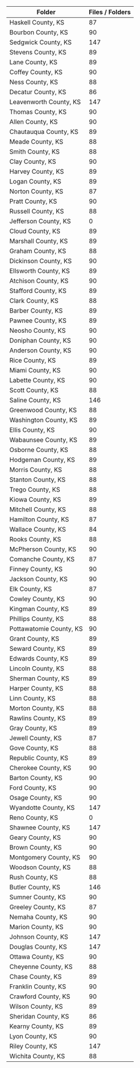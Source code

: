 | Folder                  |   Files / Folders |
|-------------------------|-------------------|
| Haskell County, KS      |                87 |
| Bourbon County, KS      |                90 |
| Sedgwick County, KS     |               147 |
| Stevens County, KS      |                89 |
| Lane County, KS         |                89 |
| Coffey County, KS       |                90 |
| Ness County, KS         |                88 |
| Decatur County, KS      |                86 |
| Leavenworth County, KS  |               147 |
| Thomas County, KS       |                90 |
| Allen County, KS        |                90 |
| Chautauqua County, KS   |                89 |
| Meade County, KS        |                88 |
| Smith County, KS        |                88 |
| Clay County, KS         |                90 |
| Harvey County, KS       |                89 |
| Logan County, KS        |                89 |
| Norton County, KS       |                87 |
| Pratt County, KS        |                90 |
| Russell County, KS      |                88 |
| Jefferson County, KS    |                 0 |
| Cloud County, KS        |                89 |
| Marshall County, KS     |                89 |
| Graham County, KS       |                88 |
| Dickinson County, KS    |                90 |
| Ellsworth County, KS    |                89 |
| Atchison County, KS     |                90 |
| Stafford County, KS     |                89 |
| Clark County, KS        |                88 |
| Barber County, KS       |                89 |
| Pawnee County, KS       |                89 |
| Neosho County, KS       |                90 |
| Doniphan County, KS     |                90 |
| Anderson County, KS     |                90 |
| Rice County, KS         |                89 |
| Miami County, KS        |                90 |
| Labette County, KS      |                90 |
| Scott County, KS        |                88 |
| Saline County, KS       |               146 |
| Greenwood County, KS    |                88 |
| Washington County, KS   |                89 |
| Ellis County, KS        |                90 |
| Wabaunsee County, KS    |                89 |
| Osborne County, KS      |                88 |
| Hodgeman County, KS     |                89 |
| Morris County, KS       |                88 |
| Stanton County, KS      |                88 |
| Trego County, KS        |                88 |
| Kiowa County, KS        |                89 |
| Mitchell County, KS     |                88 |
| Hamilton County, KS     |                87 |
| Wallace County, KS      |                84 |
| Rooks County, KS        |                88 |
| McPherson County, KS    |                90 |
| Comanche County, KS     |                87 |
| Finney County, KS       |                90 |
| Jackson County, KS      |                90 |
| Elk County, KS          |                87 |
| Cowley County, KS       |                90 |
| Kingman County, KS      |                89 |
| Phillips County, KS     |                88 |
| Pottawatomie County, KS |                90 |
| Grant County, KS        |                89 |
| Seward County, KS       |                89 |
| Edwards County, KS      |                89 |
| Lincoln County, KS      |                88 |
| Sherman County, KS      |                89 |
| Harper County, KS       |                88 |
| Linn County, KS         |                88 |
| Morton County, KS       |                88 |
| Rawlins County, KS      |                89 |
| Gray County, KS         |                89 |
| Jewell County, KS       |                87 |
| Gove County, KS         |                88 |
| Republic County, KS     |                89 |
| Cherokee County, KS     |                90 |
| Barton County, KS       |                90 |
| Ford County, KS         |                90 |
| Osage County, KS        |                90 |
| Wyandotte County, KS    |               147 |
| Reno County, KS         |                 0 |
| Shawnee County, KS      |               147 |
| Geary County, KS        |                90 |
| Brown County, KS        |                90 |
| Montgomery County, KS   |                90 |
| Woodson County, KS      |                88 |
| Rush County, KS         |                88 |
| Butler County, KS       |               146 |
| Sumner County, KS       |                90 |
| Greeley County, KS      |                87 |
| Nemaha County, KS       |                90 |
| Marion County, KS       |                90 |
| Johnson County, KS      |               147 |
| Douglas County, KS      |               147 |
| Ottawa County, KS       |                90 |
| Cheyenne County, KS     |                88 |
| Chase County, KS        |                89 |
| Franklin County, KS     |                90 |
| Crawford County, KS     |                90 |
| Wilson County, KS       |                89 |
| Sheridan County, KS     |                86 |
| Kearny County, KS       |                89 |
| Lyon County, KS         |                90 |
| Riley County, KS        |               147 |
| Wichita County, KS      |                88 |